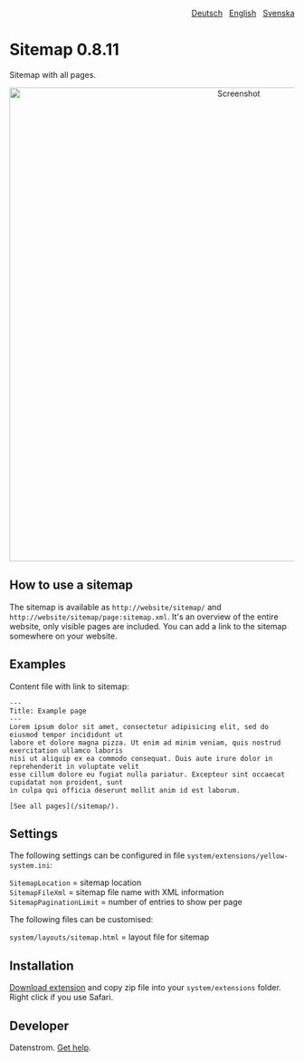 <p align="right"><a href="README-de.md">Deutsch</a> &nbsp; <a href="README.md">English</a> &nbsp; <a href="README-sv.md">Svenska</a></p>

# Sitemap 0.8.11

Sitemap with all pages.

<p align="center"><img src="sitemap-screenshot.png?raw=true" width="795" height="836" alt="Screenshot"></p>

## How to use a sitemap

The sitemap is available as `http://website/sitemap/` and `http://website/sitemap/page:sitemap.xml`. It's an overview of the entire website, only visible pages are included. You can add a link to the sitemap somewhere on your website.

## Examples

Content file with link to sitemap:

    ---
    Title: Example page
    ---
    Lorem ipsum dolor sit amet, consectetur adipisicing elit, sed do eiusmod tempor incididunt ut 
    labore et dolore magna pizza. Ut enim ad minim veniam, quis nostrud exercitation ullamco laboris 
    nisi ut aliquip ex ea commodo consequat. Duis aute irure dolor in reprehenderit in voluptate velit 
    esse cillum dolore eu fugiat nulla pariatur. Excepteur sint occaecat cupidatat non proident, sunt 
    in culpa qui officia deserunt mollit anim id est laborum.
    
    [See all pages](/sitemap/).

## Settings

The following settings can be configured in file `system/extensions/yellow-system.ini`:

`SitemapLocation` = sitemap location  
`SitemapFileXml` = sitemap file name with XML information  
`SitemapPaginationLimit` = number of entries to show per page  

The following files can be customised:

`system/layouts/sitemap.html` = layout file for sitemap  

## Installation

[Download extension](https://github.com/datenstrom/yellow-extensions/raw/master/zip/sitemap.zip) and copy zip file into your `system/extensions` folder. Right click if you use Safari.

## Developer

Datenstrom. [Get help](https://datenstrom.se/yellow/help/).
